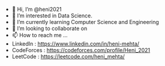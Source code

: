 - 👋 Hi, I’m @heni2021
- 👀 I’m interested in Data Science.
- 🌱 I’m currently learning Computer Science and Engineering
- 💞️ I’m looking to collaborate on 
- 📫 How to reach me ...
- LinkedIn : https://www.linkedin.com/in/heni-mehta/
- CodeForces : https://codeforces.com/profile/Heni_2021
- LeetCode : https://leetcode.com/heni_mehta/

<!---
heni2021/heni2021 is a ✨ special ✨ repository because its `README.md` (this file) appears on your GitHub profile.
You can click the Preview link to take a look at your changes.
--->
